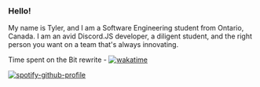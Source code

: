 ### Hello!
My name is Tyler, and I am a Software Engineering student from Ontario, Canada. I am an avid Discord.JS developer, a diligent student, and the right person you want on a team that's always innovating.

Time spent on the Bit rewrite - [![wakatime](https://wakatime.com/badge/user/e6ebf991-1e27-45c7-b9ca-a751fdf5ae15/project/82537711-79c6-4a11-94f1-cf5f24601ec9.svg)](https://wakatime.com/badge/user/e6ebf991-1e27-45c7-b9ca-a751fdf5ae15/project/82537711-79c6-4a11-94f1-cf5f24601ec9)

[![spotify-github-profile](https://spotify-github-profile.vercel.app/api/view?uid=blizzard102&cover_image=true&theme=novatorem&bar_color=53b14f&bar_color_cover=false)](https://github.com/kittinan/spotify-github-profile)

<!--
**tm21cy/tm21cy** is a ✨ _special_ ✨ repository because its `README.md` (this file) appears on your GitHub profile.

Here are some ideas to get you started:

- 🔭 I’m currently working on ...
- 🌱 I’m currently learning ...
- 👯 I’m looking to collaborate on ...
- 🤔 I’m looking for help with ...
- 💬 Ask me about ...
- 📫 How to reach me: ...
- 😄 Pronouns: ...
- ⚡ Fun fact: ...
-->

